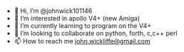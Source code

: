 - 👋 Hi, I’m @johnwick101146
- 👀 I’m interested in apollo V4+ (new Amiga)
- 🌱 I’m currently learning to program on the V4+
- 💞️ I’m looking to collaborate on python, forth, c,c++ perl
- 📫 How to reach me john.wickliffe@gmail.com

<!---
johnwick101146/johnwick101146 is a ✨ special ✨ repository because its `README.md` (this file) appears on your GitHub profile.
You can click the Preview link to take a look at your changes.
--->
